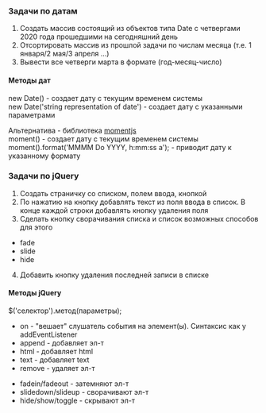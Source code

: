### Задачи по датам

1. Создать массив состоящий из объектов типа Date с четвергами 2020 года прошедшими на сегодняшний день
2. Отсортировать массив из прошлой задачи по числам месяца (т.е. 1 января/2 мая/3 апреля ...)
3. Вывести все четверги марта в формате (год-месяц-число)

#### Методы дат

new Date() - создает дату с текущим временем системы  
new Date('string representation of date') - создает дату с указанными параметрами

Альтернатива - библиотека [momentjs](https://momentjs.com/)  
moment() - создает дату с текущим временем системы  
moment().format('MMMM Do YYYY, h:mm:ss a'); - приводит дату к указанному формату

### Задачи по jQuery

1. Создать страничку со списком, полем ввода, кнопкой
2. По нажатию на кнопку добавлять текст из поля ввода в список. В конце каждой строки добавлять кнопку удаления поля
3. Сделать кнопку сворачивания списка и список возможных способов для этого

- fade
- slide
- hide

4. Добавить кнопку удаления последней записи в списке

#### Методы jQuery

\$('селектор').метод(параметры);

- on - "вешает" слушатель события на элемент(ы). Синтаксис как у addEventListener
- append - добавляет эл-т
- html - добавляет html
- text - добавляет text
- remove - удаляет эл-т

* fadein/fadeout - затемняют эл-т
* slidedown/slideup - сворачивают эл-т
* hide/show/toggle - скрывают эл-т
